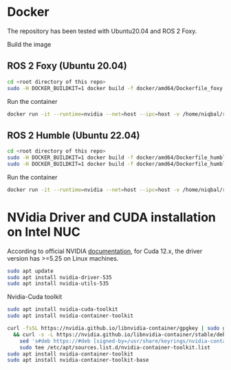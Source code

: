 # Docker 

The repository has been tested with Ubuntu20.04 and ROS 2 Foxy. 

Build the image

## ROS 2 Foxy (Ubuntu 20.04)
```bash
cd <root directory of this repo>
sudo -H DOCKER_BUILDKIT=1 docker build -f docker/amd64/Dockerfile_foxy -t niqbal996/inference_ros2:23.04-foxy-py3 .
```
Run the container
```bash
docker run -it --runtime=nvidia --net=host --ipc=host -v /home/niqbal/ros2_ws:/root/ros2_ws -v /dev/shm:/dev/shm --name=infer_ros2_foxy niqbal996/inference_ros2:23.04-foxy-py3
```

## ROS 2 Humble (Ubuntu 22.04)

```bash
cd <root directory of this repo>
sudo -H DOCKER_BUILDKIT=1 docker build -f docker/amd64/Dockerfile_humble -t niqbal996/inference_ros2:23.10-humble-py3 .
sudo -H DOCKER_BUILDKIT=1 docker build -f docker/amd64/Dockerfile_humble -t niqbal996/inference_ros2:23.10-humble-py3 .
```
Run the container
```bash
docker run -it --runtime=nvidia --net=host --ipc=host -v /home/niqbal/ros2_ws:/root/ros2_ws -v /dev/shm:/dev/shm -e ROS_DOMAIN_ID --name=infer_ros2_humble niqbal996/inference_ros2:23.10-humble-py3
```

# NVidia Driver and CUDA installation on Intel NUC
According to official NVIDIA [documentation](https://docs.nvidia.com/cuda/archive/12.2.1/cuda-toolkit-release-notes/index.html), for Cuda 12.x, the driver version has >=5.25 on Linux machines. 

```bash
sudo apt update
sudo apt install nvidia-driver-535
sudo apt install nvidia-utils-535
```
Nvidia-Cuda toolkit 
```bash
sudo apt install nvidia-cuda-toolkit
sudo apt install nvidia-container-toolkit
```
```bash
curl -fsSL https://nvidia.github.io/libnvidia-container/gpgkey | sudo gpg --dearmor -o /usr/share/keyrings/nvidia-container-toolkit-keyring.gpg \
  && curl -s -L https://nvidia.github.io/libnvidia-container/stable/deb/nvidia-container-toolkit.list | \
    sed 's#deb https://#deb [signed-by=/usr/share/keyrings/nvidia-container-toolkit-keyring.gpg] https://#g' | \
    sudo tee /etc/apt/sources.list.d/nvidia-container-toolkit.list
sudo apt install nvidia-container-toolkit 
sudo apt install nvidia-container-toolkit-base
```